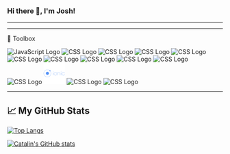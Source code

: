 ### Hi there 👋, I'm Josh!

<!--
**suenalaba/suenalaba** is a ✨ _special_ ✨ repository because its `README.md` (this file) appears on your GitHub profile.

Here are some ideas to get you started:

- 🔭 I’m currently working on ...
- 🌱 I’m currently learning ...
- 👯 I’m looking to collaborate on ...
- 🤔 I’m looking for help with ...
- 💬 Ask me about ...
- 📫 How to reach me: ...
- 😄 Pronouns: ...
- ⚡ Fun fact: ...
-->

---

---

🧰 Toolbox

<img src="https://cdn.worldvectorlogo.com/logos/javascript.svg" alt="JavaScript Logo" width="50" height="50"/> 
<img src="https://cdn.worldvectorlogo.com/logos/css3.svg" alt="CSS Logo" width="50" height="50"/>
<img src="https://worldvectorlogo.com/logo/react-1" alt="CSS Logo" width="50" height="50"/>
<img src="https://worldvectorlogo.com/logo/typescript" alt="CSS Logo" width="50" height="50"/>
<img src="https://worldvectorlogo.com/logo/graphql" alt="CSS Logo" width="50" height="50"/>
<img src="https://worldvectorlogo.com/logo/apollo-graphql-1" alt="CSS Logo" width="50" height="50"/>
<img src="https://worldvectorlogo.com/logo/nodejs-1" alt="CSS Logo" width="50" height="50"/>
<img src="https://worldvectorlogo.com/logo/postgresql" alt="CSS Logo" width="50" height="50"/>
<img src="https://worldvectorlogo.com/logo/redis" alt="CSS Logo" width="50" height="50"/>
<img src="https://worldvectorlogo.com/logo/next-js" alt="CSS Logo" width="50" height="50"/>
<img src="https://worldvectorlogo.com/logo/python-5" alt="CSS Logo" width="50" height="50"/>
<img src="https://github.com/devicons/devicon/blob/master/icons/ionic/ionic-original-wordmark.svg" alt="CSS Logo" width="50" height="50"/>
<img src="https://worldvectorlogo.com/logo/angular-icon-1" alt="CSS Logo" width="50" height="50"/>
<img src="https://worldvectorlogo.com/logo/html-1" alt="CSS Logo" width="50" height="50"/>

---



## &#x1f4c8; My GitHub Stats

[![Top Langs](https://github-readme-stats.vercel.app/api/top-langs/?username=suenalaba&hide=jupyter%20notebook,R&theme=radical)](https://github.com/anuraghazra/github-readme-stats)

[![Catalin's GitHub stats](https://github-readme-stats.vercel.app/api?username=suenalaba&theme=radical)](https://github.com/anuraghazra/github-readme-stats)
